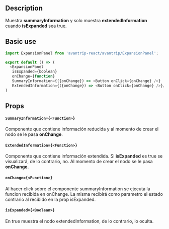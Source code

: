 ## Description
Muestra **summaryInformation** y solo muestra **extendedInformation**
cuando **isExpanded** sea true.

## Basic use

```javascript
import ExpansionPanel from 'avantrip-react/avantrip/ExpansionPanel';

export default () => (
  <ExpansionPanel
   isExpanded={boolean}
   onChange={function}
   SummaryInformation={({onChange}) => <Button onClick={onChange} />}
   ExtendedInformation={({onChange}) => <Button onClick={onChange} />}/>
)
```

## Props

#### `SummaryInformation={<Function>}`
Componente que contiene información reducida y al momento de
crear el nodo se le pasa **onChange**.

#### `ExtendedInformation={<Function>}`
Componente que contiene información extendida. Si **isExpanded**
es true se visualizará, de lo contrario, no.
Al momento de crear el nodo se le pasa **onChange**.

#### `onChange={<Function>}`
Al hacer click sobre el componente summaryInformation se
ejecuta la funcion recibida en onChange. La misma recibirá
como parametro el estado contrario al recibido en la prop
isExpanded.

#### `isExpanded={<Boolean>}`
En true muestra el nodo extendedInformation, de lo contrario,
lo oculta.
